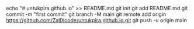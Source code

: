 echo "# untukpira.github.io" >> README.md
git init
git add README.md
git commit -m "first commit"
git branch -M main
git remote add origin https://github.com/ZallXcode/untukpira.github.io.git
git push -u origin main
